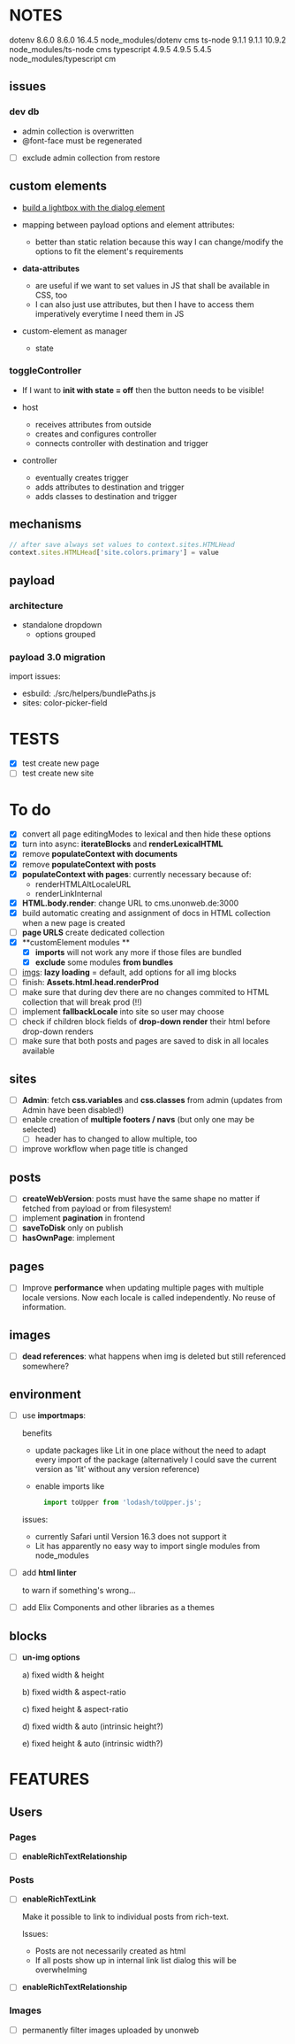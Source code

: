 # NOTES

dotenv        8.6.0   8.6.0  16.4.5  node_modules/dotenv      cms
ts-node       9.1.1   9.1.1  10.9.2  node_modules/ts-node     cms
typescript    4.9.5   4.9.5   5.4.5  node_modules/typescript  cm

## issues

### dev db

* admin collection is overwritten
* @font-face must be regenerated

- [ ] exclude admin collection from restore

## custom elements

* [build a lightbox with the dialog element](https://polypane.app/blog/building-a-lightbox-with-the-dialog-element/)

* mapping between payload options and element attributes:
  * better than static relation because this way I can change/modify the options to fit the element's requirements

* **data-attributes** 
  * are useful if we want to set values in JS that shall be available in CSS, too
  * I can also just use attributes, but then I have to access them imperatively everytime I need them in JS

* custom-element as manager
  * state 

### toggleController

* If I want to **init with state = off** then the button needs to be visible!

* host
  * receives attributes from outside
  * creates and configures controller
  * connects controller with destination and trigger
* controller
  * eventually creates trigger
  * adds attributes to destination and trigger
  * adds classes to destination and trigger

## mechanisms

```js
// after save always set values to context.sites.HTMLHead
context.sites.HTMLHead['site.colors.primary'] = value
```

## payload

### architecture

* standalone dropdown
  * options grouped

### payload 3.0 migration

import issues:

* esbuild: ./src/helpers/bundlePaths.js
* sites: color-picker-field

# TESTS

- [x] test create new page
- [ ] test create new site

# To do

- [x] convert all page editingModes to lexical and then hide these options
- [x] turn into async: **iterateBlocks** and **renderLexicalHTML**
- [x] remove **populateContext with documents**
- [x] remove **populateContext with posts**
- [x] **populateContext with pages**: currently necessary because of:
  * renderHTMLAltLocaleURL
  * renderLinkInternal
- [x] **HTML.body.render**: change URL to cms.unonweb.de:3000
- [x] build automatic creating and assignment of docs in HTML collection when a new page is created
- [ ] **page URLS** create dedicated collection
- [x] **customElement modules **
  - [x] **imports** will not work any more if those files are bundled
  - [x] **exclude** some modules **from bundles**
- [ ] <u>imgs</u>: **lazy loading** = default, add options for all img blocks
- [ ] finish: **Assets.html.head.renderProd**
- [ ] make sure that during dev there are no changes commited to HTML collection that will break prod (!!)
- [ ] implement **fallbackLocale** into site so user may choose
- [ ] check if children block fields of **drop-down render** their html before drop-down renders
- [ ] make sure that both posts and pages are saved to disk in all locales available

## sites

- [ ] **Admin**: fetch **css.variables** and **css.classes** from admin (updates from Admin have been disabled!)
- [ ] enable creation of **multiple footers / navs** (but only one may be selected)
  - [ ] header has to changed to allow multiple, too
- [ ] improve workflow when page title is changed

## posts

- [ ] **createWebVersion**: posts must have the same shape no matter if fetched from payload or from filesystem!
- [ ] implement **pagination** in frontend
- [ ] **saveToDisk** only on publish
- [ ] **hasOwnPage**: implement 

## pages

- [ ] Improve **performance** when updating multiple pages with multiple locale versions. 
  Now each locale is called independently. No reuse of information.

## images

- [ ] **dead references**:
  what happens when img is deleted but still referenced somewhere?

## environment

- [ ] use **importmaps**:

  benefits

  * update packages like Lit in one place without the need to adapt every import of the package
    (alternatively I could save the current version as 'lit' without any version reference)

  * enable imports like

    ```js
      import toUpper from 'lodash/toUpper.js';
    ```

  issues:

  * currently Safari until Version 16.3 does not support it
  * Lit has apparently no easy way to import single modules from node_modules

- [ ] add **html linter**

  to warn if something's wrong...

- [ ] add Elix Components and other libraries as a themes

## blocks

- [ ] **un-img options**

  a) fixed width & height

  b) fixed width & aspect-ratio

  c) fixed height & aspect-ratio

  d) fixed width & auto (intrinsic height?)

  e) fixed height & auto (intrinsic width?)

# FEATURES

## Users

### Pages

- [ ] **enableRichTextRelationship**

### Posts

- [ ] **enableRichTextLink**

  Make it possible to link to individual posts from rich-text.

  Issues:

  * Posts are not necessarily created as html
  * If all posts show up in internal link list dialog this will be overwhelming

- [ ] **enableRichTextRelationship**

### Images

- [ ] permanently filter images uploaded by unonweb